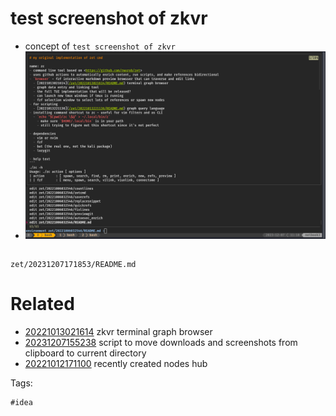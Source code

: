 # test screenshot of zkvr

- concept of `test screenshot of zkvr`
- ![screenshot](zet/20231207171853/screenshot-20231207171912.png)

```
```

` zet/20231207171853/README.md `

# Related

- [20221013021614](/zet/20221013021614/README.md) zkvr terminal graph browser
- [20231207155238](/zet/20231207155238/README.md) script to move downloads and screenshots from clipboard to current directory
- [20221012171100](/zet/20221012171100/README.md) recently created nodes hub

Tags:

    #idea
